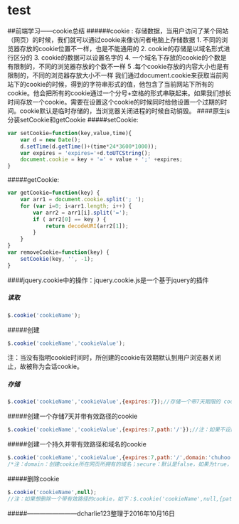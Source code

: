 # test
##前端学习——cookie总结
######cookie : 存储数据，当用户访问了某个网站（网页）的时候，我们就可以通过cookie来像访问者电脑上存储数据
	1. 不同的浏览器存放的cookie位置不一样，也是不能通用的
	2. cookie的存储是以域名形式进行区分的
	3. cookie的数据可以设置名字的
	4. 一个域名下存放的cookie的个数是有限制的，不同的浏览器存放的个数不一样
	5 .每个cookie存放的内容大小也是有限制的，不同的浏览器存放大小不一样
我们通过document.cookie来获取当前网站下的cookie的时候，得到的字符串形式的值，他包含了当前网站下所有的cookie。他会把所有的cookie通过一个分号+空格的形式串联起来。如果我们想长时间存放一个cookie。需要在设置这个cookie的时候同时给他设置一个过期的时间。cookie默认是临时存储的，当浏览器关闭进程的时候自动销毁。
####原生js分装setCookie和getCookie
#####setCookie:
```javascript
var setCookie=function(key,value,time){
	var d = new Date();
	d.setTime(d.getTime()+(time*24*3600*1000));
	var expires = 'expires='+d.toUTCString();
	document.cookie = key + '=' + value + ';' +expires;
}
```
#####getCookie:
```javascript
var getCookie=function(key) {
	var arr1 = document.cookie.split('; ');
	for (var i=0; i<arr1.length; i++) {
		var arr2 = arr1[i].split('=');
		if ( arr2[0] == key ) {
			return decodeURI(arr2[1]);
		}
	}
}
var removeCookie=function(key) {
	setCookie(key, '', -1);
}
```
####jquery.cookie中的操作：jquery.cookie.js是一个基于jquery的插件
##### 读取
```javascript
$.cookie('cookieName');
```
#####创建
```javascript
$.cookie('cookieName','cookieValue');
```
注：当没有指明cookie时间时，所创建的cookie有效期默认到用户浏览器关闭止，故被称为会话cookie。
##### 存储
```javascript
$.cookie('cookieName','cookieValue',{expires:7});//存储一个带7天期限的 cookie 
```
#####创建一个存储7天并带有效路径的cookie
```javascript
$.cookie('cookieName','cookieValue',{expires:7,path:'/'});//注：如果不设置有效路径，在默认情况下，只能在cookie设置当前页面读取该cookie，cookie的路径用于设置能够读取cookie的顶级目录。
```
#####创建一个持久并带有效路径和域名的cookie
```javascript
$.cookie('cookieName','cookieValue',{expires:7,path:'/',domain:'chuhoo.com',secure:false,raw:false});
/*注：domain：创建cookie所在网页所拥有的域名；secure：默认是false，如果为true，cookie的传输协议需为https；raw：默认为false，读取和写入时候自动进行编码和解码（使用encodeURIComponent编码，使用decodeURIComponent解码），关闭这个功能，请设置为true。*/
```
#####删除cookie
```javascript
$.cookie('cookieName',null);
//注：如果想删除一个带有效路径的cookie，如下：$.cookie('cookieName',null,{path:'/'});
```



#####————————dcharlie123整理于2016年10月16日
